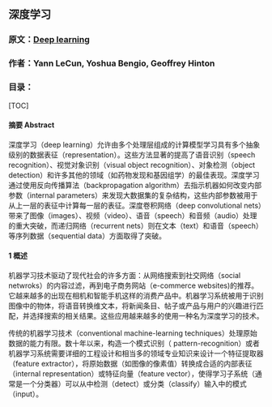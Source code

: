 ## 深度学习

### 原文：[Deep learning](https://creativecoding.soe.ucsc.edu/courses/cs523/slides/week3/DeepLearning_LeCun.pdf)
### 作者：Yann LeCun, Yoshua Bengio, Geoffrey Hinton

### 目录：

[TOC]

#### 摘要  Abstract

深度学习（deep learning）允许由多个处理层组成的计算模型学习具有多个抽象级别的数据表征（representation）。这些方法显著的提高了语音识别（speech recognition）、视觉对象识别（visual object recognition）、对象检测（object detection）和许多其他的领域（如药物发现和基因组学）的最佳表现。深度学习通过使用反向传播算法（backpropagation algorithm）去指示机器如何改变内部参数（internal parameters）来发现大数据集的复杂结构，这些内部参数被用于从上一层的表征中计算每一层的表征。深度卷积网络（deep convolutional nets）带来了图像（images）、视频（video）、语音（speech）和音频（audio）处理的重大突破，而递归网络（recurrent nets）则在文本（text）和语音（speech）等序列数据（sequential data）方面取得了突破。

#### 1 概述

机器学习技术驱动了现代社会的许多方面：从网络搜索到社交网络（social netwroks）的内容过滤，再到电子商务网站（e-commerce websites)的推荐。它越来越多的出现在相机和智能手机这样的消费产品中。机器学习系统被用于识别图像中的物体，将语音转换维文本，将新闻条目、帖子或产品与用户的兴趣进行匹配，并选择搜索的相关结果。这些应用越来越多的使用一种名为深度学习的技术。

传统的机器学习技术（conventional machine-learning techniques）处理原始数据的能力有限。数十年以来，构造一个模式识别（ pattern-recognition）或者机器学习系统需要详细的工程设计和相当多的领域专业知识来设计一个特征提取器（feature extractor），将原始数据（如图像的像素值）转换成合适的内部表征（internal representation）或特征向量（feature vector），使得学习子系统（通常是一个分类器）可以从中检测（detect）或分类（classify）输入中的模式（input）。

